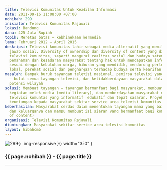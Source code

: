 ```yaml
---
title: Televisi Komunitas Untuk Keadilan Informasi
date: 2011-09-16 11:08:00 +07:00
nohibah: 299
inisiator: Televisi Komunitas Rajawali
lokasi: Bandung
dana: 425 Juta Rupiah
topik: Meretas batas – kebhinekaan bermedia
lama: Februari 2012 – April 2015
deskripsi: Televisi komunitas lahir sebagai media alternatif yang memiliki tanggung
  jawab sosial. Diversity of ownership dan diversity of content yang diusung oleh
  televisi komunitas, seperti mengurai realitas sosial dan budaya setempat dapat memberikan
  pemahaman dan kesadaran masyarakat tentang hak untuk mendapatkan informasi yang
  sesuai dengan kebutuhan warga, hiburan yang mendidik, mendorong pertumbuhan ekonomi
  lokal, perekat sosial dan penghargaan terhadap budaya serta kearifan lokal
masalah: Dampak buruk tayangan televisi nasional, pemirsa televisi yang menelan bulat
  – bulat semua tayangan televisi, dan ketidakberdayaan masyarakat dalam mengembangkan
  potensi wilayah
solusi: Membuat tayangan – tayangan bermanfaat bagi masyarakat, membuat kegiatan –
  kegiatan melek media (media literacy), dan memberdayakan masyarakat melalui tayangan
  televisi komuntas yang informatif, edukatif dan tepat sasaran. Proyek ini akan memberi
  keuntungan kepada masyarakat sekitar service area televisi komunitas
keberhasilan: Masyarakat cerdas dalam menentukan tayangan mana yang baik bagi diri
  dan keluarganya dan mampu membuat isi siaran yang bermanfaat bagi komunitasnya (diversity
  of content)
organisasi: Televisi Komunitas Rajawali
diuntungkan: Masyarakat sekitar service area televisi komunitas
layout: hibahcmb
---
```


![299](/static/img/hibahcmb/299.png){: .img-responsive }{: width="350" }

### {{ page.nohibah }} - {{ page.title }}

---
